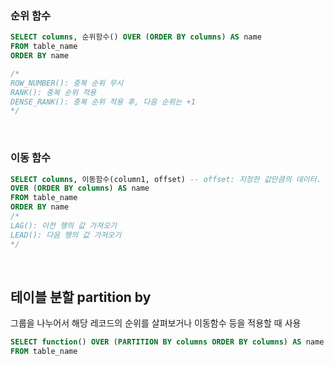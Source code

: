 ### 순위 함수

```sql
SELECT columns, 순위함수() OVER (ORDER BY columns) AS name
FROM table_name
ORDER BY name

/*  
ROW_NUMBER(): 중복 순위 무시
RANK(): 중복 순위 적용
DENSE_RANK(): 중복 순위 적용 후, 다음 순위는 +1
*/
```
<br>

### 이동 함수

```sql
SELECT columns, 이동함수(column1, offset) -- offset: 지정한 값만큼의 데이터. 생략 시 1.
OVER (ORDER BY columns) AS name
FROM table_name
ORDER BY name
/*
LAG(): 이전 행의 값 가져오기
LEAD(): 다음 행의 값 가져오기
*/
```
<br>

## 테이블 분할 partition by

그룹을 나누어서 해당 레코드의 순위를 살펴보거나 이동함수 등을 적용할 때 사용

```sql
SELECT function() OVER (PARTITION BY columns ORDER BY columns) AS name
FROM table_name
```